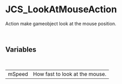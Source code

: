 <div id="content-header">
  <h1>JCS_LookAtMouseAction</h1>
</div>

<p>
  Action make gameobject look at the mouse position.
</p>


<br/>
<h2>Variables</h2>
<br/>

<table>
  <tr>
    <td>mSpeed</td>
    <td>How fast to look at the mouse.</td>
  </tr>
</table>
